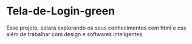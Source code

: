 # Tela-de-Login-green
Esse projeto, estará explorando os seus conhecimentos com html e css além de trabalhar com design e softwares inteligentes 
